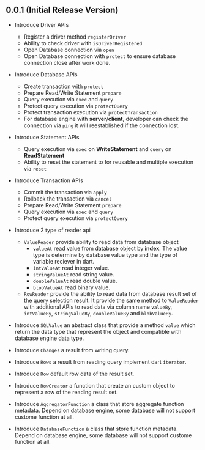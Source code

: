 ## 0.0.1 (Initial Release Version)

- Introduce Driver APIs
  * Register a driver method `registerDriver`
  * Ability to check driver with `isDriverRegistered`
  * Open Database connection via `open`
  * Open Database connection with `protect` to ensure database connection close after work done.
  
- Introduce Database APIs
  * Create transaction with `protect`
  * Prepare Read/Write Statement `prepare`
  * Query execution via `exec` and `query`
  * Protect query execution via `protectQuery`
  * Protect transaction execution via `protectTransaction`
  * For database engine with **server**/**client**, developer can check the connection via `ping` it will reestablished if the connection lost.
  
- Introduce Statement APIs
  * Query execution via `exec` on **WriteStatement** and `query` on **ReadStatement**
  * Ability to reset the statement to for reusable and multiple execution via `reset`

- Introduce Transaction APIs
  * Commit the transaction via `apply`
  * Rollback the transaction via `cancel`
  * Prepare Read/Write Statement `prepare`
  * Query execution via `exec` and `query`
  * Protect query execution via `protectQuery`
 
- Introduce 2 type of reader api
  * `ValueReader` provide ability to read data from database object
    - `valueAt` read value from database object by **index**. The value type is determine by database value type and the type of variable reciever in dart.
    - `intValueAt` read integer value.
    - `stringValueAt` read string value.
    - `doubleValueAt` read double value.
    - `blobValueAt` read binary value.
  * `RowReader` provide the ability to read data from database result set of the query selection result. It provide the same method to `ValueReader` with additional APIs to read data via column name `valueBy`, `intValueBy`, `stringValueBy`, `doubleValueBy` and `blobValueBy`.

- Introduce `SQLValue` an abstract class that provide a method `value` which return the data type that represent the object and compatible with database engine data type.
- Introduce `Changes` a result from writing query.
- Introduce `Rows` a result from reading query implement dart `iterator`.
- Introduce `Row` default row data of the result set.
- Introduce `RowCreator` a function that create an custom object to represent a row of the reading result set.
- Introduce `AggregatorFunction` a class that store aggregate function metadata. Depend on database engine, some database will not support custome function at all.
- Introduce `DatabaseFunction` a class that store function metadata. Depend on database engine, some database will not support custome function at all.